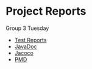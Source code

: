 # Project Reports

 Group 3 Tuesday

* [Test Reports](./Test-Reports/)
* [JavaDoc](./javadoc/)
* [Jacoco](./jacoco/)
* [PMD](./pmd/main.html)
